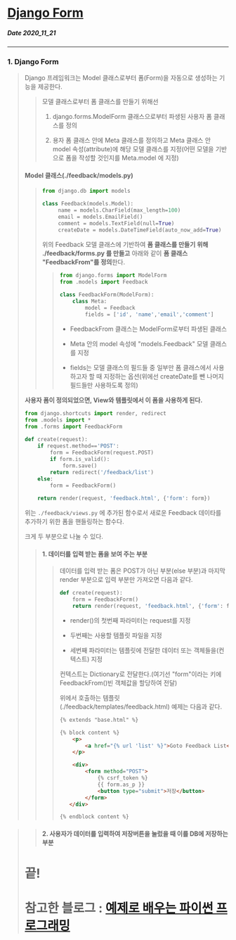 # [Django Form](http://pythonstudy.xyz/python/article/313-Django-%ED%8F%BC-Form)
##### Date 2020_11_21
---
 ### 1. Django Form
>  Django 프레임워크는 Model 클래스로부터 폼(Form)을 자동으로 생성하는 기능을 제공한다.
>
>> 모델 클래스로부터 폼 클래스를 만들기 위해선
>> 1. django.forms.ModelForm 클래스으로부터 파생된 사용자 폼 클래스를 정의
>>
>> 2. 용자 폼 클래스 안에 Meta 클래스를 정의하고 Meta 클래스 안 model 속성(attribute)에 해당 모델 클래스를 지정(어떤 모델을 기반으로 폼을 작성할 것인지를 Meta.model 에 지정)
>
> #### Model 클래스(./feedback/models.py)
>> ```Python
>> from django.db import models
>>  
>> class Feedback(models.Model):
>>      name = models.CharField(max_length=100)
>>      email = models.EmailField()
>>      comment = models.TextField(null=True)
>>      createDate = models.DateTimeField(auto_now_add=True)
>> ```
>>
>> 위의 Feedback 모델 클래스에 기반하여 **폼 클래스를 만들기 위해 ./feedback/forms.py 를 만들고** 아래와 같이 **폼 클래스 "FeedbackFrom"를 정의**한다.
>>> ```Python
>>> from django.forms import ModelForm
>>> from .models import Feedback
>>>  
>>> class FeedbackForm(ModelForm):
>>>     class Meta:
>>>         model = Feedback
>>>         fields = ['id', 'name','email','comment']
>>> ```
>>> - FeedbackFrom 클래스는 ModelForm로부터 파생된 클래스
>>>
>>> - Meta 안의 model 속성에 "models.Feedback" 모델 클래스를 지정
>>>
>>> - fields는 모델 클래스의 필드들 중 일부만 폼 클래스에서 사용하고자 할 때 지정하는 옵션(위에선 createDate를 뺀 나머지 필드들만 사용하도록 정의)
>> 
> **사용자 폼이 정의되었으면, View와 템플릿에서 이 폼을 사용하게 된다.**
> 
> ```Python
> from django.shortcuts import render, redirect
> from .models import *
> from .forms import FeedbackForm
>  
> def create(request):
>     if request.method=='POST':
>         form = FeedbackForm(request.POST)
>         if form.is_valid():
>             form.save()
>         return redirect('/feedback/list')
>     else:
>         form = FeedbackForm()
>  
>     return render(request, 'feedback.html', {'form': form})
> ```
> 위는 ```./feedback/views.py``` 에 추가된 함수로서 새로운 Feedback 데이타를 추가하기 위한 폼을 핸들링하는 함수다.
> 
> 크게 두 부분으로 나눌 수 있다.
>> #### 1. 데이터를 입력 받는 폼을 보여 주는 부분
>>> 데이터를 입력 받는 폼은 POST가 아닌 부분(else 부분)과 마지막 render 부분으로 입력 부분만 가져오면 다음과 같다.
>>> ```Python
>>> def create(request):
>>>     form = FeedbackForm()
>>>     return render(request, 'feedback.html', {'form': form})
>>> ```
>>> - render()의 첫번째 파라미터는 request를 지정
>>>
>>> - 두번째는 사용할 템플릿 파일을 지정 
>>>
>>> - 세번째 파라미터는 템플릿에 전달한 데이터 또는 객체들을(컨텍스트) 지정
>>>
>>> 컨텍스트는 Dictionary로 전달한다.(여기선 "form"이라는 키에 FeedbackFrom()빈 객체값을 할당하여 전달)
>>>
>>> 위에서 호출하는 템플릿 (./feedback/templates/feedback.html) 예제는 다음과 같다.
>>> ```html
>>> {% extends "base.html" %}
>>> 
>>> {% block content %}
>>>     <p>
>>>         <a href="{% url 'list' %}">Goto Feedback List</a>
>>>     </p>
>>> 
>>>     <div>
>>>         <form method="POST">
>>>             {% csrf_token %}
>>>             {{ form.as_p }}
>>>             <button type="submit">저장</button>
>>>         </form>
>>>    </div>
>>> 
>>> {% endblock content %}
>>> ```

>>
>> #### 2. 사용자가 데이터를 입력하여 저장버튼을 눌렀을 때 이를 DB에 저장하는 부분
>>
>> 
> 
>
> # 끝!
> # 참고한 블로그 : [예제로 배우는 파이썬 프로그래밍](http://pythonstudy.xyz/)
